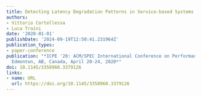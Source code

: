 ```yaml
---
title: Detecting Latency Degradation Patterns in Service-based Systems
authors:
- Vittorio Cortellessa
- Luca Traini
date: '2020-01-01'
publishDate: '2024-09-19T12:50:41.231964Z'
publication_types:
- paper-conference
publication: "*ICPE '20: ACM/SPEC International Conference on Performance Engineering,
  Edmonton, AB, Canada, April 20-24, 2020*"
doi: 10.1145/3358960.3379126
links:
- name: URL
  url: https://doi.org/10.1145/3358960.3379126
---
```

